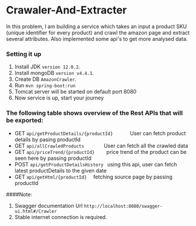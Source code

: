 # Crawaler-And-Extracter

In this problem, I am building a service which takes an input a product SKU (unique identifier for every product) and crawl the amazon page and extract several attributes. Also implemented some api's to get more analysed data.

### Setting it up
1. Install JDK `version 12.0.2`.
2. Install mongoDB `version v4.4.1`.
3. Create DB `AmazonCrawler`.
4. Run `mvn spring-boot:run`
5. Tomcat server will be started on default port 8080
6. Now service is up, start your journey


### The following table shows overview of the Rest APIs that will be exported:

- GET     `api/getProductDetails/{productId}      `	     User can fetch product details by pasing productId
- GET     `api/allCrawledProducts       `                User can fetch all the crawled data
- GET     `api/priceTrend/{productId}    `               price trend of the product can be seen here by passing productId
- POST    `api/getProductDetailsHistory `                using this api, user can fetch latest productDetails to the given date
- GET     `api/getHtml/{productId}  `                    fetching source page by passing productId

####Note:
1. Swagger documentation Url `http://localhost:8080/swagger-ui.html#/Crawler`
2. Stable internet connection is required.